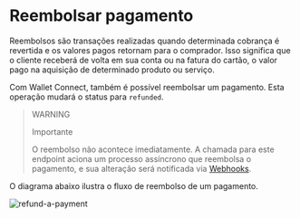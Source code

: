 # Reembolsar pagamento

Reembolsos são transações realizadas quando determinada cobrança é revertida e os valores pagos retornam para o comprador. Isso significa que o cliente receberá de volta em sua conta ou na fatura do cartão, o valor pago na aquisição de determinado produto ou serviço.

Com Wallet Connect, também é possível reembolsar um pagamento. Esta operação mudará o status para `refunded`.

> WARNING
>
> Importante
>
> O reembolso não acontece imediatamente. A chamada para este endpoint aciona um processo assíncrono que reembolsa o pagamento, e sua alteração será notificada via [Webhooks](/developers/pt/docs/wallet-connect/additional-content/your-integrations/notifications/webhooks).

O diagrama abaixo ilustra o fluxo de reembolso de um pagamento.

![refund-a-payment](wallet-connect/refund-a-payment.pt.png)